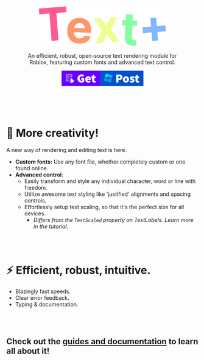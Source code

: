 <div align="center">

<img src="./Logo.png"></img>

An efficient, robust, open-source text rendering module for<br>
Roblox, featuring custom fonts and advanced text control.

[<img src="https://raw.githubusercontent.com/AlexanderLindholt/LinkButtons/refs/heads/main/Static/Module.png"></img>](https://create.roblox.com/store/asset/138658986432597) ​ [<img src="https://raw.githubusercontent.com/AlexanderLindholt/LinkButtons/refs/heads/main/Static/Devforum.png"></img>](https://devforum.roblox.com/t/3521684)
</div>
<br>
​<br>
<br>

# 🎨 More creativity!
A new way of rendering and editing text is here.
- **Custom fonts:** Use any font file, whether completely custom or one found online.
- **Advanced control**:
  - Easily transform and style any individual character, word or line with freedom.
  - Utilize awesome text styling like 'justified' alignments and spacing controls.
  - Effortlessly setup text scaling, so that it's the perfect size for all devices.
    - *Differs from the `TextScaled` property on TextLabels. Learn more in the tutorial.*
<br>
<br>

# ⚡ Efficient, robust, intuitive.
- Blazingly fast speeds.
- Clear error feedback.
- Typing & documentation.

<br>
<br>

## Check out the [guides and documentation](https://alexanderlindholt.gitbook.io/textplus) to learn all about it!
